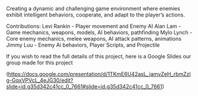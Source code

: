 Creating a dynamic and challenging game environment where enemies exhibit intelligent behaviors, cooperate, and adapt to the player’s actions.

Contributions:
Levi Rankin - Player movement and Enemy AI
Alan Lam - Game mechanics, weapons, models, AI behaviors, pathfinding
Mylo Lynch - Core enemy mechanics, melee weapons, AI attack patterns, animations
Jimmy Luu - Enemy Ai behaviors, Player Scripts, and Projectile

If you wish to read the full details of this project, here is a Google Slides our group made for this project

(https://docs.google.com/presentation/d/1TKmE6U42asL_jamvZeH_rbmZzlg-GqxVPVcL_4eJG30/edit?slide=id.g35d342c41cc_0_7661#slide=id.g35d342c41cc_0_7661)

